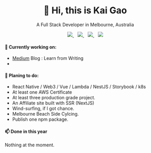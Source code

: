 <h1 align='center'>
   👋 Hi, this is Kai Gao
</h1>

<p align='center'>
  A Full Stack Developer in Melbourne, Australia
</p>

<div align='center'> 
  <a href="https://www.linkedin.com/in/kaig-dev/">
    <img src="https://img.shields.io/badge/-LinkedIn-blue?style=flat&logo=Linkedin&logoColor=white" />
  </a>&nbsp;&nbsp;
  <a href="https://instagram.com/kai_camera">
    <img src="https://img.shields.io/badge/-Instagram-aurora?style=flat&logo=Instagram&logoColor=white" />        
  </a>&nbsp;&nbsp;
   <a href="https://medium.com/ok-coder">
    <img src="https://badges.aleen42.com/src/medium.svg" />        
  </a>&nbsp;&nbsp;
  <img src="https://img.shields.io/badge/-shn2016-green?style=flat&logo=Wechat&logoColor=white" /> 
</div>

#### 💬 Currently working on:
 
- [Medium](https://medium.com/ok-coder) Blog : Learn from Writing
- 

#### 🤔 Planing to do:

- React Native / Web3 / Vue / Lambda / NestJS / Storybook / k8s
- At least one AWS Certificate
- At least three production grade project.
- An Affiliate site built with SSR (NextJS) 
- Wind-surfing, if I got chance.
- Melbourne Beach Side Cylcing.
- Publish one npm package.

#### 📫 Done in this year

Nothing at the moment.



